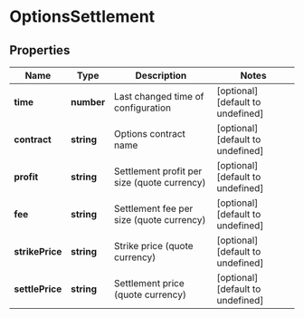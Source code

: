 # OptionsSettlement

## Properties

Name | Type | Description | Notes
------------ | ------------- | ------------- | -------------
**time** | **number** | Last changed time of configuration | [optional] [default to undefined]
**contract** | **string** | Options contract name | [optional] [default to undefined]
**profit** | **string** | Settlement profit per size (quote currency) | [optional] [default to undefined]
**fee** | **string** | Settlement fee per size (quote currency) | [optional] [default to undefined]
**strikePrice** | **string** | Strike price (quote currency) | [optional] [default to undefined]
**settlePrice** | **string** | Settlement price (quote currency) | [optional] [default to undefined]

